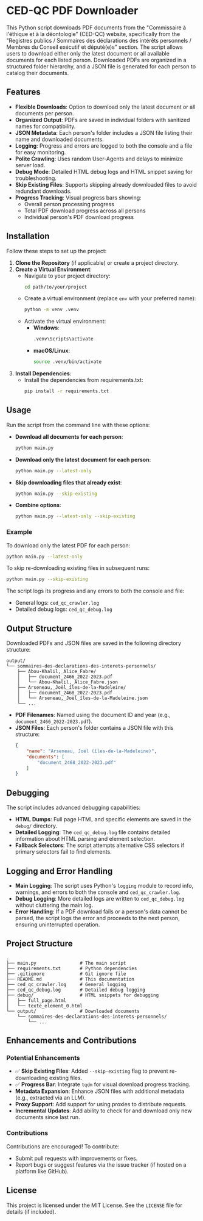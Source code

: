 # CED-QC PDF Downloader

This Python script downloads PDF documents from the "Commissaire à l'éthique et à la déontologie" (CED-QC) website, specifically from the "Registres publics / Sommaires des déclarations des intérêts personnels / Membres du Conseil exécutif et député(e)s" section. The script allows users to download either only the latest document or all available documents for each listed person. Downloaded PDFs are organized in a structured folder hierarchy, and a JSON file is generated for each person to catalog their documents.

## Features

- **Flexible Downloads**: Option to download only the latest document or all documents per person.
- **Organized Output**: PDFs are saved in individual folders with sanitized names for compatibility.
- **JSON Metadata**: Each person's folder includes a JSON file listing their name and downloaded documents.
- **Logging**: Progress and errors are logged to both the console and a file for easy monitoring.
- **Polite Crawling**: Uses random User-Agents and delays to minimize server load.
- **Debug Mode**: Detailed HTML debug logs and HTML snippet saving for troubleshooting.
- **Skip Existing Files**: Supports skipping already downloaded files to avoid redundant downloads.
- **Progress Tracking**: Visual progress bars showing:
  - Overall person processing progress
  - Total PDF download progress across all persons
  - Individual person's PDF download progress

## Installation

Follow these steps to set up the project:

1. **Clone the Repository** (if applicable) or create a project directory.
2. **Create a Virtual Environment**:
   - Navigate to your project directory:
     ```bash
     cd path/to/your/project
     ```
   - Create a virtual environment (replace `env` with your preferred name):
     ```bash
     python -m venv .venv
     ```
   - Activate the virtual environment:
     - **Windows**:
       ```bash
       .venv\Scripts\activate
       ```
     - **macOS/Linux**:
       ```bash
       source .venv/bin/activate
       ```
3. **Install Dependencies**:
   - Install the dependencies from requirements.txt:
     ```bash
     pip install -r requirements.txt
     ```

## Usage

Run the script from the command line with these options:

- **Download all documents for each person**:
  ```bash
  python main.py
  ```
- **Download only the latest document for each person**:
  ```bash
  python main.py --latest-only
  ```
- **Skip downloading files that already exist**:
  ```bash
  python main.py --skip-existing
  ```
- **Combine options**:
  ```bash
  python main.py --latest-only --skip-existing
  ```

### Example

To download only the latest PDF for each person:
```bash
python main.py --latest-only
```

To skip re-downloading existing files in subsequent runs:
```bash
python main.py --skip-existing
```

The script logs its progress and any errors to both the console and file:
- General logs: `ced_qc_crawler.log`
- Detailed debug logs: `ced_qc_debug.log`

## Output Structure

Downloaded PDFs and JSON files are saved in the following directory structure:

```
output/
└── sommaires-des-declarations-des-interets-personnels/
    ├── Abou-Khalil,_Alice_Fabre/
    │   ├── document_2466_2022-2023.pdf
    │   └── Abou-Khalil,_Alice_Fabre.json
    ├── Arseneau,_Joël_îles-de-la-Madeleine/
    │   ├── document_2468_2022-2023.pdf
    │   └── Arseneau,_Joël_îles-de-la-Madeleine.json
    └── ...
```

- **PDF Filenames**: Named using the document ID and year (e.g., `document_2466_2022-2023.pdf`).
- **JSON Files**: Each person's folder contains a JSON file with this structure:
  ```json
  {
      "name": "Arseneau, Joël (îles-de-la-Madeleine)",
      "documents": [
          "document_2468_2022-2023.pdf"
      ]
  }
  ```

## Debugging

The script includes advanced debugging capabilities:

- **HTML Dumps**: Full page HTML and specific elements are saved in the `debug/` directory.
- **Detailed Logging**: The `ced_qc_debug.log` file contains detailed information about HTML parsing and element selection.
- **Fallback Selectors**: The script attempts alternative CSS selectors if primary selectors fail to find elements.

## Logging and Error Handling

- **Main Logging**: The script uses Python's `logging` module to record info, warnings, and errors to both the console and `ced_qc_crawler.log`.
- **Debug Logging**: More detailed logs are written to `ced_qc_debug.log` without cluttering the main log.
- **Error Handling**: If a PDF download fails or a person's data cannot be parsed, the script logs the error and proceeds to the next person, ensuring uninterrupted operation.

## Project Structure

```
.
├── main.py                # The main script
├── requirements.txt       # Python dependencies
├── .gitignore             # Git ignore file
├── README.md              # This documentation
├── ced_qc_crawler.log     # General logging
├── ced_qc_debug.log       # Detailed debug logging
├── debug/                 # HTML snippets for debugging
│   ├── full_page.html
│   └── texte_element_0.html
└── output/                # Downloaded documents
    └── sommaires-des-declarations-des-interets-personnels/
        └── ...
```

## Enhancements and Contributions

### Potential Enhancements

- ✅ **Skip Existing Files**: Added `--skip-existing` flag to prevent re-downloading existing files.
- ✅ **Progress Bar**: Integrate `tqdm` for visual download progress tracking.
- **Metadata Expansion**: Enhance JSON files with additional metadata (e.g., extracted via an LLM).
- **Proxy Support**: Add support for using proxies to distribute requests.
- **Incremental Updates**: Add ability to check for and download only new documents since last run.

### Contributions

Contributions are encouraged! To contribute:
- Submit pull requests with improvements or fixes.
- Report bugs or suggest features via the issue tracker (if hosted on a platform like GitHub).

## License

This project is licensed under the MIT License. See the `LICENSE` file for details (if included).
